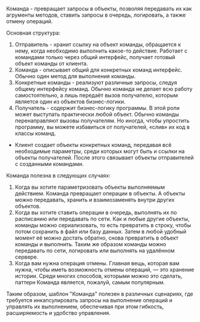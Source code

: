Команда - превращает запросы в объекты, позволяя передавать их как агрументы методов, ставить запросы в очередь,
логировать, а также отмену операций.

Основная структура:
1. Отправитель - хранит ссылку на объект команды, обращается к нему, когда необходимо выполнить какое-то действие.
Работает с командами только через общий интерфейс, получает готовый объект команды от клиента.
2. Команда - описывает общий для конкретных команд интерфейс. Обычно один метод для выполнения команды.
3. Конкретные команды - реализуют различные запросы, следуя общему интерфейсу команд. Обычно команда не делает всю
работу самостоятельно, а лишь передаёт вызов получателю, которым является один из объектов бизнес-логики.
4. Получатель - содержит бизнес-логику программы. В этой роли может выступать практически любой объект. Обычно команды
перенаправляют вызовы получателям. Но иногда, чтобы упростить программу, вы можете избавиться от получателей,
«слив» их код в классы команд.
* Клиент создает объекты конкретных команд, передавая всё необходимые параметры, среди которых могут быть и ссылки
на объекты получателей. После этого связывает объекты отправителей с созданными командами.

Команда полезна в следующих случаях:
1. Когда вы хотите параметризовать объекты выполняемым действием. Команда превращает операции в объекты. А объекты можно
передавать, хранить и взаимозаменять внутри других объектов.
2. Когда вы хотите ставить операции в очередь, выполнять их по расписанию или передавать по сети. Как и любые другие
объекты, команды можно сериализовать, то есть превратить в строку, чтобы потом сохранить в файл или базу данных. Затем
в любой удобный момент её можно достать обратно, снова превратить в объект команды и выполнить. Таким же образом команды
можно передавать по сети, логировать или выполнять на удалённом сервере.
3.  Когда вам нужна операция отмены. Главная вещь, которая вам нужна, чтобы иметь возможность отмены операций, — это
хранение истории. Среди многих способов, которыми можно это сделать, паттерн Команда является, пожалуй, самым популярным.
    
Таким образом, шаблон "Команда" полезен в различных сценариях, где требуется инкапсулировать запросы на выполнение 
    операций и управлять их выполнением, обеспечивая при этом гибкость, расширяемость и удобство управления.